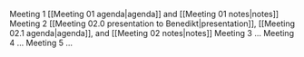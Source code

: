 
Meeting 1 [[Meeting 01 agenda|agenda]] and [[Meeting 01 notes|notes]]
Meeting 2 [[Meeting 02.0 presentation to Benedikt|presentation]], [[Meeting 02.1 agenda|agenda]], and [[Meeting 02 notes|notes]]
Meeting 3 ...
Meeting 4 ...
Meeting 5 ...


